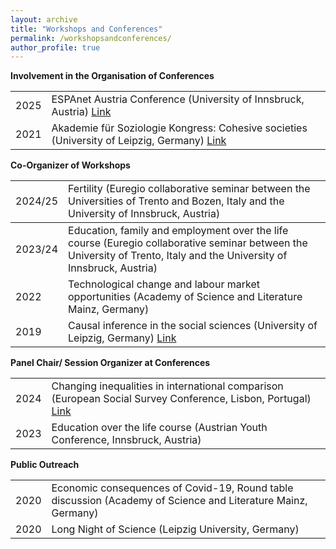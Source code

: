 ```yaml
---
layout: archive
title: "Workshops and Conferences"
permalink: /workshopsandconferences/
author_profile: true
---
```



**Involvement in the Organisation of Conferences**

<table>
<tbody>
    <tr>
 <td width = "10%">2025</td>
 <td>ESPAnet Austria Conference (University of Innsbruck, Austria)
   <a href = "https://www.wu.ac.at/sozialpolitik/espanet-austria/jaehrliche-forschungskonferenzen/">Link</a></td>
 </tr>
   <tr>
 <td width = "10%">2021</td>
 <td>Akademie für Soziologie Kongress: Cohesive societies (University of Leipzig, Germany)
   <a href = "https://cohesivesocieties.net/">Link</a></td>
 </tr>
</tbody>
</table>

**Co-Organizer of Workshops**

<table>
<tbody>
    <tr>
 <td width = "10%">2024/25</td>
 <td>Fertility  (Euregio collaborative seminar between the Universities of Trento and Bozen, Italy and the University of Innsbruck, Austria) </td>
 </tr>
<! -- --> <tbody>
     <tr>
 <td width = "10%">2023/24</td>
 <td>Education, family and employment over the life course  (Euregio collaborative seminar between the University of Trento, Italy and the University of Innsbruck, Austria) </td>
 </tr>
  <tr>
 <td width = "10%">2022</td>
 <td>Technological change and labour market opportunities (Academy of Science and Literature Mainz, Germany) </td>
 </tr>
    <tr>
 <td width = "10%">2019</td>
 <td>Causal inference in the social sciences (University of Leipzig, Germany)
   <a href = "https://home.uni-leipzig.de/~causality/">Link</a></td>
 </tr>
</tbody>
</table>

**Panel Chair/ Session Organizer at Conferences**

<table>
<tbody>
    <tr>
 <td width = "10%">2024</td>
 <td>Changing inequalities in international comparison (European Social Survey Conference, Lisbon, Portugal)
       <a href = "https://home.uni-leipzig.de/~causality/](https://www.europeansocialsurvey.org/about/ess-conference/5th-international-ess-conference">Link</a></td>
 </tr>
  <tr>
 <td width = "10%">2023</td>
 <td>Education over the life course (Austrian Youth Conference, Innsbruck, Austria)</td>
 </tr>  
</tbody>
</table>


**Public Outreach**

<table>
<tbody>
  <tr>
 <td width = "10%">2020</td>
 <td>Economic consequences of Covid-19, Round table discussion (Academy of Science and Literature Mainz, Germany)</td>
 </tr>  
 <tr>
 <td width = "10%">2020</td>
 <td>Long Night of Science (Leipzig University, Germany)</td>
 </tr> 
</tbody>
</table>
